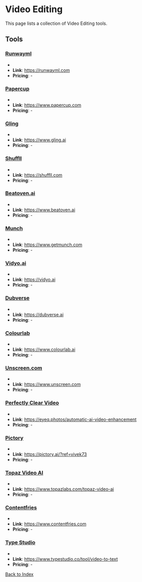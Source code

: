 # Video Editing

This page lists a collection of Video Editing tools.

## Tools

### [Runwayml](https://runwayml.com)
-
- **Link**: https://runwayml.com
- **Pricing**: -

### [Papercup](https://www.papercup.com)
-
- **Link**: https://www.papercup.com
- **Pricing**: -

### [Gling](https://www.gling.ai)
-
- **Link**: https://www.gling.ai
- **Pricing**: -

### [Shuffll](https://shuffll.com)
-
- **Link**: https://shuffll.com
- **Pricing**: -

### [Beatoven.ai](https://www.beatoven.ai)
-
- **Link**: https://www.beatoven.ai
- **Pricing**: -

### [Munch](https://www.getmunch.com)
-
- **Link**: https://www.getmunch.com
- **Pricing**: -

### [Vidyo.ai](https://vidyo.ai)
-
- **Link**: https://vidyo.ai
- **Pricing**: -

### [Dubverse](https://dubverse.ai)
-
- **Link**: https://dubverse.ai
- **Pricing**: -

### [Colourlab](https://www.colourlab.ai)
-
- **Link**: https://www.colourlab.ai
- **Pricing**: -

### [Unscreen.com](https://www.unscreen.com)
-
- **Link**: https://www.unscreen.com
- **Pricing**: -

### [Perfectly Clear Video](https://eyeq.photos/automatic-ai-video-enhancement)
-
- **Link**: https://eyeq.photos/automatic-ai-video-enhancement
- **Pricing**: -

### [Pictory](https://pictory.ai/?ref=vivek73)
-
- **Link**: https://pictory.ai/?ref=vivek73
- **Pricing**: -

### [Topaz Video AI](https://www.topazlabs.com/topaz-video-ai)
-
- **Link**: https://www.topazlabs.com/topaz-video-ai
- **Pricing**: -

### [Contentfries](https://www.contentfries.com)
-
- **Link**: https://www.contentfries.com
- **Pricing**: -

### [Type Studio](https://www.typestudio.co/tool/video-to-text)
-
- **Link**: https://www.typestudio.co/tool/video-to-text
- **Pricing**: -


[Back to Index](./README.MD)